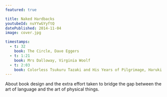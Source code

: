 ```yaml
---
featured: true

title: Naked Hardbacks
youtubeId: nuYYwGYyftQ
datePublished: 2014-11-04
image: cover.jpg

timestamps:
  - t: 32
    book: The Circle, Dave Eggers
  - t: 1:21
    book: Mrs Dalloway, Virginia Woolf
  - t: 2:03
    book: Colorless Tsukuru Tazaki and His Years of Pilgrimage, Haruki Murakami
---
```


About book design and the extra effort taken to bridge the gap between the art of language and the art of physical things.
